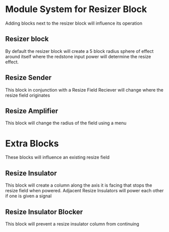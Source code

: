 # Module System for Resizer Block
Adding blocks next to the resizer block will influence its operation
## Resizer block
By default the resizer block will create a 5 block radius sphere of effect around itself where the redstone input power will determine the resize effect.
## Resize Sender
This block in conjunction with a Resize Field Reciever will change where the resize field originates
## Resize Amplifier
This block will change the radius of the field using a menu

# Extra Blocks
These blocks will influence an existing resize field
## Resize Insulator
This block will create a column along the axis it is facing that stops the resize field when powered. Adjacent Resize Insulators will power each other if one is given a signal
## Resize Insulator Blocker
This block will prevent a resize insulator column from continuing

